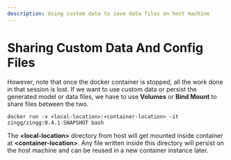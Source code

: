 ```yaml
---
description: Using custom data to save data files on host machine
---
```


# Sharing Custom Data And Config Files

However, note that once the docker container is stopped, all the work done in that session is lost. If we want to use custom data or persist the generated model or data files, we have to use **Volumes** or **Bind Mount** to share files between the two.

```
docker run -v <local-location>:<container-location> -it zingg/zingg:0.4.1-SNAPSHOT bash
```

The **\<local-location>** directory from host will get mounted inside container at **\<container-location>**. Any file written inside this directory will persist on the host machine and can be reused in a new container instance later.
